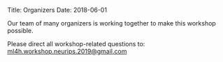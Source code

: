 Title: Organizers
Date: 2018-06-01


<!-- THIS PAGE SRC IS AUTO GENERATED. At terminal: $ make organizers -->

Our team of many organizers is working together to make this workshop possible.

Please direct all workshop-related questions to: ml4h.workshop.neurips.2019@gmail.com